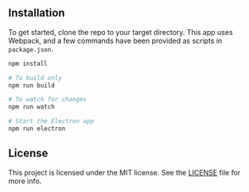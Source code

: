 ## Installation

To get started, clone the repo to your target directory. This app uses Webpack, and a few commands have been provided as scripts in `package.json`.

```bash
npm install

# To build only
npm run build

# To watch for changes
npm run watch

# Start the Electron app
npm run electron
```

## License

This project is licensed under the MIT license. See the [LICENSE](LICENSE) file for more info.
